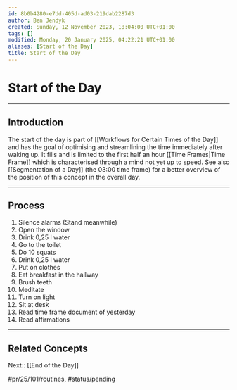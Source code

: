 ```yaml
---
id: 8b0b4280-e7dd-405d-ad03-219dab2287d3
author: Ben Jendyk
created: Sunday, 12 November 2023, 18:04:00 UTC+01:00
tags: []
modified: Monday, 20 January 2025, 04:22:21 UTC+01:00
aliases: [Start of the Day]
title: Start of the Day
---
```


# Start of the Day

--- 

## Introduction

The start of the day is part of [[Workflows for Certain Times of the Day]] and has the goal of optimising and streamlining the time immediately after waking up. It fills and is limited to the first half an hour [[Time Frames|Time Frame]] which is characterised through a mind not yet up to speed. See also [[Segmentation of a Day]] (the 03:00 time frame) for a better overview of the position of this concept in the overall day.

--- 

## Process

1. Silence alarms (Stand meanwhile)
2. Open the window
3. Drink 0,25 l water
4. Go to the toilet
5. Do 10 squats
6. Drink 0,25 l water
7. Put on clothes
8. Eat breakfast in the hallway
9. Brush teeth
10. Meditate
11. Turn on light
12. Sit at desk
13. Read time frame document of yesterday
14. Read affirmations

--- 

## Related Concepts

Next:: [[End of the Day]]


#pr/25/101/routines, #status/pending